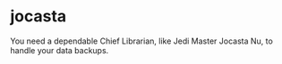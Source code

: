 # jocasta
You need a dependable Chief Librarian, like Jedi Master Jocasta Nu, to handle your data backups.
